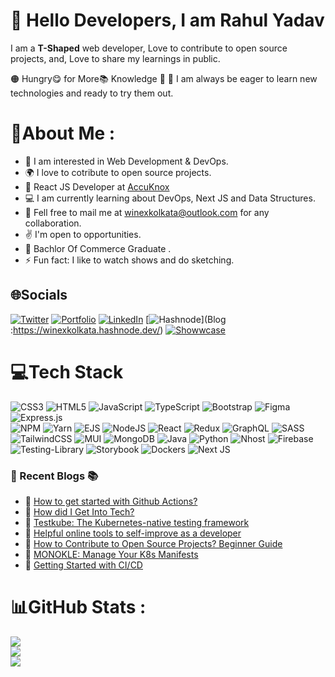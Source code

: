 # :wave: Hello <b>Developers</b>, I am <b>Rahul Yadav</b>

I am a **T-Shaped** web developer, Love to contribute to open source projects, and, Love to share my learnings in public.

🟠 Hungry😋 for More📚 Knowledge 🤠
🔵 I am always be eager to learn new technologies and ready to try them out. 

# 💫About Me :
- 🧑 I am interested in Web Development & DevOps.
- :earth_africa: I love to cotribute to open source projects.
- 💼 React JS Developer at [AccuKnox](https://www.accuknox.com/)
- 💻 I am currently learning about DevOps, Next JS and Data Structures.
- :handshake: Fell free to mail me at winexkolkata@outlook.com for any collaboration.
- :v: I'm open to opportunities.
- 🏫 Bachlor Of Commerce Graduate .
- ⚡ Fun fact: I like to watch shows and do sketching.


## 🌐Socials
[![Twitter](https://img.shields.io/badge/Twitter-%231DA1F2.svg?style=for-the-badge&logo=Twitter&logoColor=white)](https://twitter.com/home)
[![Portfolio](https://img.shields.io/badge/portfolio-%23ED8B00.svg?style=for-the-badge&logo=circle&logoColor=white&color=blue)](#)
[![LinkedIn](https://img.shields.io/badge/linkedin-%230077B5.svg?style=for-the-badge&logo=linkedin&logoColor=white)](https://www.linkedin.com/feed/)
[![Hashnode](https://img.shields.io/badge/Hashnode-2962FF?style=for-the-badge&logo=hashnode&logoColor=white)](Blog :https://winexkolkata.hashnode.dev/)
[![Showwcase](https://img.shields.io/badge/Showwcase-%231DA1F2.svg?logoColor=black)](#)

<!-- Tech Stack Start -->


# 💻Tech Stack


![CSS3](https://img.shields.io/badge/css3-%231572B6.svg?style=for-the-badge&logo=css3&logoColor=white)
![HTML5](https://img.shields.io/badge/html5-%23E34F26.svg?style=for-the-badge&logo=html5&logoColor=white) 
![JavaScript](https://img.shields.io/badge/javascript-%23323330.svg?style=for-the-badge&logo=javascript&logoColor=%23F7DF1E) 
![TypeScript](https://img.shields.io/badge/typescript-%23007ACC.svg?style=for-the-badge&logo=typescript&logoColor=white)
![Bootstrap](https://img.shields.io/badge/bootstrap-%23563D7C.svg?style=for-the-badge&logo=bootstrap&logoColor=white) 
![Figma](https://img.shields.io/badge/figma-%23F24E1E.svg?style=for-the-badge&logo=figma&logoColor=white)
![Express.js](https://img.shields.io/badge/express.js-%23404d59.svg?style=for-the-badge&logo=express&logoColor=%2361DAFB)  
![NPM](https://img.shields.io/badge/NPM-%23000000.svg?style=for-the-badge&logo=npm&logoColor=white) 
![Yarn](https://img.shields.io/badge/yarn-%232C8EBB.svg?style=for-the-badge&logo=yarn&logoColor=white)
![EJS](https://img.shields.io/badge/ejs-%23ED8B00.svg?style=for-the-badge&color=yellow)
![NodeJS](https://img.shields.io/badge/node.js-6DA55F?style=for-the-badge&logo=node.js&logoColor=white) 
![React](https://img.shields.io/badge/react-%2320232a.svg?style=for-the-badge&logo=react&logoColor=%2361DAFB)
![Redux](https://img.shields.io/badge/redux-%23593d88.svg?style=for-the-badge&logo=redux&logoColor=white)
![GraphQL](https://img.shields.io/badge/GraphQl-E10098?style=for-the-badge&logo=graphql&logoColor=white)
![SASS](https://img.shields.io/badge/SASS-hotpink.svg?style=for-the-badge&logo=SASS&logoColor=white)
![TailwindCSS](https://img.shields.io/badge/tailwindcss-%2338B2AC.svg?style=for-the-badge&logo=tailwind-css&logoColor=white)
![MUI](https://img.shields.io/badge/MUI-%230081CB.svg?style=for-the-badge&logo=mui&logoColor=white)
![MongoDB](https://img.shields.io/badge/MongoDB-%234ea94b.svg?style=for-the-badge&logo=mongodb&logoColor=white) 
![Java](https://img.shields.io/badge/java-%23ED8B00.svg?style=for-the-badge&logo=java&logoColor=white) 
![Python](https://img.shields.io/badge/python-%23ED8B00.svg?style=for-the-badge&logo=python&logoColor=yellow&color=blue)
![Nhost](https://img.shields.io/badge/Nhost-%2320232a.svg?style=for-the-badge&logo=Nhost&logoColor=yellow&color=blue)
![Firebase](https://img.shields.io/badge/Firebase-039BE5?style=for-the-badge&logo=Firebase&logoColor=white)
![Testing-Library](https://img.shields.io/badge/-TestingLibrary-%23E33332?style=for-the-badge&logo=testing-library&logoColor=white)
![Storybook](https://img.shields.io/badge/-Storybook-FF4785?style=for-the-badge&logo=storybook&logoColor=white)
![Dockers](https://img.shields.io/badge/Docker-039BE5?style=for-the-badge&logo=Docker&logoColor=white)
![Next JS](https://img.shields.io/badge/Next-black?style=for-the-badge&logo=next.js&logoColor=white)
<!-- Tech Stack End.   -->

### 📙 Recent Blogs 📚


<!-- BLOG-POST-LIST:START -->
- 📖 [How to get started with Github Actions?](https://blog.reactplay.io/how-to-get-started-with-github-actions)
- 📖 [How did I Get Into Tech?](https://www.showwcase.com/show/16926/how-did-i-get-into-tech-mydevstory-gdsaugust)
- 📖 [Testkube: The Kubernetes-native testing framework](https://blog.kubeworld.org/testkube-the-kubernetes-native-testing-framework)
- 📖 [Helpful online tools to self-improve as a developer](https://shivamkatareblog.hashnode.dev/helpful-online-tools-to-self-improve-as-a-developer)
- 📖 [How to Contribute to Open Source Projects? Beginner Guide](https://fuelerhq.hashnode.dev/how-to-contribute-to-open-source-projects-beginner-guide)
- 📖 [MONOKLE: Manage Your K8s Manifests](https://blog.kubeworld.org/monokle-manage-your-k8s-manifests)
- 📖 [Getting Started with CI/CD](https://www.showwcase.com/show/18548/what-is-cicd)
<!-- BLOG-POST-LIST:END -->

# 📊GitHub Stats :
![](https://github-readme-stats.vercel.app/api?username=Shivam-Katare&theme=tokyonight&hide_border=true&include_all_commits=false&count_private=true&show_icons=true)<br/>
![](https://github-readme-streak-stats.herokuapp.com/?user=Shivam-Katare&theme=tokyonight&hide_border=true)<br/>
![](https://github-readme-stats.vercel.app/api/top-langs/?username=Shivam-Katare&theme=tokyonight&hide_border=true&include_all_commits=false&count_private=true&layout=compact)

<!---
Rahul-Yadav/Rahul-Yadav is a ✨ special ✨ repository because its `README.md` (this file) appears on your GitHub profile.
You can click the Preview link to take a look at your changes.
--->
